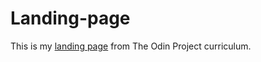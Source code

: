 # Landing-page
This is my [landing page](https://www.theodinproject.com/paths/foundations/courses/foundations/lessons/landing-page) from The Odin Project curriculum.
